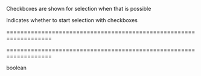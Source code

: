 <!--**
/*-------------------------------------------
    Auto-generated file. Do not modify.
-------------------------------------------

**-->
<!--d-->
Checkboxes are shown for selection when that is possible
<!--/d-->
<!--rd-->Indicates whether to start selection with checkboxes<!--/rd-->
===================================================================
<!--hidden--><!--/hidden-->
===================================================================

<!--shortDescription-->

<!--/shortDescription-->

<!--returnType-->boolean<!--/returnType-->
<!--returnDescription-->

<!--/returnDescription-->

<!--fullDescription-->

<!--/fullDescription-->